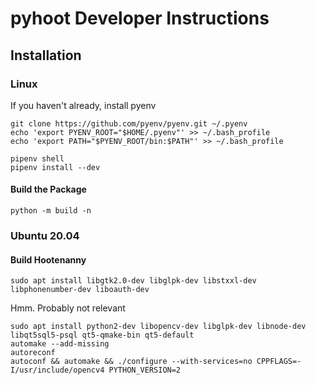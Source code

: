 
# pyhoot Developer Instructions

## Installation

### Linux

If you haven't already, install pyenv

```
git clone https://github.com/pyenv/pyenv.git ~/.pyenv
echo 'export PYENV_ROOT="$HOME/.pyenv"' >> ~/.bash_profile
echo 'export PATH="$PYENV_ROOT/bin:$PATH"' >> ~/.bash_profile 
```

```
pipenv shell
pipenv install --dev
```

#### Build the Package

```
python -m build -n
```

### Ubuntu 20.04

#### Build Hootenanny

```
sudo apt install libgtk2.0-dev libglpk-dev libstxxl-dev libphonenumber-dev liboauth-dev
```

Hmm. Probably not relevant

```
sudo apt install python2-dev libopencv-dev libglpk-dev libnode-dev libqt5sql5-psql qt5-qmake-bin qt5-default
automake --add-missing
autoreconf
autoconf && automake && ./configure --with-services=no CPPFLAGS=-I/usr/include/opencv4 PYTHON_VERSION=2
```
